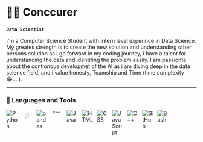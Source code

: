 # 👨‍💻 Conccurer

**`Data Scientist`**

I'm a Computer Science Student with intern level experince in Data Science. My greates strength is to create the new solution and understanding other persons solution as i go forward in my coding journey, i have a talent for understanding the data and identifing the problem easily. I am passionte about the contionous developmet of the AI as i am diving deep in the data science field, and i value honesty, Teamship and Time (time complexity 😂....). 

---

### 🧰 Languages and Tools

<img align="left" alt="Python" width="30px" style="padding-right:10px;" src="https://cdn.jsdelivr.net/gh/devicons/devicon/icons/python/python-plain.svg" />
<img align="left" alt="jupiternotebook" width="30px" style="padding-right:10px;" src="./jupyter.svg" />
<img align="left" alt="pandas" width="30px" style="padding-right:10px;" src="./pandas.svg" />
<img align="left" alt="numpy" width="30px" style="padding-right:10px;" src="./numpy.webp" />
<img align="left" alt="Java" width="30px" style="padding-right:10px;" src="https://cdn.jsdelivr.net/gh/devicons/devicon/icons/java/java-original.svg"/>
<img align="left" alt="HTML" width="30px" style="padding-right:10px;" src="https://cdn.jsdelivr.net/gh/devicons/devicon/icons/html5/html5-plain.svg" />
<img align="left" alt="CSS" width="30px" style="padding-right:10px;" src="https://cdn.jsdelivr.net/gh/devicons/devicon/icons/css3/css3-plain.svg" />
<img align="left" alt="JavaScript" width="30px" style="padding-right:10px;" src="https://cdn.jsdelivr.net/gh/devicons/devicon/icons/javascript/javascript-plain.svg" />
<img align="left" alt="C++" width="30px" style="padding-right:10px;" src="https://cdn.jsdelivr.net/gh/devicons/devicon/icons/cplusplus/cplusplus-line.svg" />
<img align="left" alt="GitHub" width="30px" style="padding-right:10px;" src="https://cdn.jsdelivr.net/gh/devicons/devicon/icons/github/github-original.svg" />
<img align="left" alt="Bash" width="30px" style="padding-right:10px;" src="https://cdn.jsdelivr.net/gh/devicons/devicon/icons/bash/bash-original.svg" />
<br />

#

